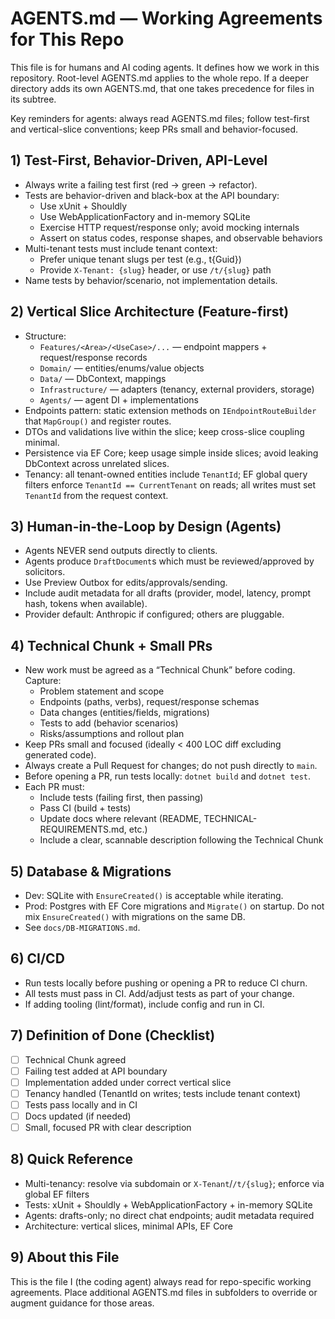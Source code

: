 # AGENTS.md — Working Agreements for This Repo

This file is for humans and AI coding agents. It defines how we work in this repository. Root-level AGENTS.md applies to the whole repo. If a deeper directory adds its own AGENTS.md, that one takes precedence for files in its subtree.

Key reminders for agents: always read AGENTS.md files; follow test-first and vertical-slice conventions; keep PRs small and behavior-focused.

## 1) Test-First, Behavior-Driven, API-Level

- Always write a failing test first (red → green → refactor).
- Tests are behavior-driven and black-box at the API boundary:
  - Use xUnit + Shouldly
  - Use WebApplicationFactory and in-memory SQLite
  - Exercise HTTP request/response only; avoid mocking internals
  - Assert on status codes, response shapes, and observable behaviors
- Multi-tenant tests must include tenant context:
  - Prefer unique tenant slugs per test (e.g., t{Guid})
  - Provide `X-Tenant: {slug}` header, or use `/t/{slug}` path
- Name tests by behavior/scenario, not implementation details.

## 2) Vertical Slice Architecture (Feature-first)

- Structure:
  - `Features/<Area>/<UseCase>/...` — endpoint mappers + request/response records
  - `Domain/` — entities/enums/value objects
  - `Data/` — DbContext, mappings
  - `Infrastructure/` — adapters (tenancy, external providers, storage)
  - `Agents/` — agent DI + implementations
- Endpoints pattern: static extension methods on `IEndpointRouteBuilder` that `MapGroup()` and register routes.
- DTOs and validations live within the slice; keep cross-slice coupling minimal.
- Persistence via EF Core; keep usage simple inside slices; avoid leaking DbContext across unrelated slices.
- Tenancy: all tenant-owned entities include `TenantId`; EF global query filters enforce `TenantId == CurrentTenant` on reads; all writes must set `TenantId` from the request context.

## 3) Human-in-the-Loop by Design (Agents)

- Agents NEVER send outputs directly to clients.
- Agents produce `DraftDocument`s which must be reviewed/approved by solicitors.
- Use Preview Outbox for edits/approvals/sending.
- Include audit metadata for all drafts (provider, model, latency, prompt hash, tokens when available).
- Provider default: Anthropic if configured; others are pluggable.

## 4) Technical Chunk + Small PRs

- New work must be agreed as a “Technical Chunk” before coding. Capture:
  - Problem statement and scope
  - Endpoints (paths, verbs), request/response schemas
  - Data changes (entities/fields, migrations)
  - Tests to add (behavior scenarios)
  - Risks/assumptions and rollout plan
- Keep PRs small and focused (ideally < 400 LOC diff excluding generated code).
- Always create a Pull Request for changes; do not push directly to `main`.
- Before opening a PR, run tests locally: `dotnet build` and `dotnet test`.
- Each PR must:
  - Include tests (failing first, then passing)
  - Pass CI (build + tests)
  - Update docs where relevant (README, TECHNICAL-REQUIREMENTS.md, etc.)
  - Include a clear, scannable description following the Technical Chunk

## 5) Database & Migrations

- Dev: SQLite with `EnsureCreated()` is acceptable while iterating.
- Prod: Postgres with EF Core migrations and `Migrate()` on startup. Do not mix `EnsureCreated()` with migrations on the same DB.
- See `docs/DB-MIGRATIONS.md`.

## 6) CI/CD

- Run tests locally before pushing or opening a PR to reduce CI churn.
- All tests must pass in CI. Add/adjust tests as part of your change.
- If adding tooling (lint/format), include config and run in CI.

## 7) Definition of Done (Checklist)

- [ ] Technical Chunk agreed
- [ ] Failing test added at API boundary
- [ ] Implementation added under correct vertical slice
- [ ] Tenancy handled (TenantId on writes; tests include tenant context)
- [ ] Tests pass locally and in CI
- [ ] Docs updated (if needed)
- [ ] Small, focused PR with clear description

## 8) Quick Reference

- Multi-tenancy: resolve via subdomain or `X-Tenant`/`/t/{slug}`; enforce via global EF filters
- Tests: xUnit + Shouldly + WebApplicationFactory + in-memory SQLite
- Agents: drafts-only; no direct chat endpoints; audit metadata required
- Architecture: vertical slices, minimal APIs, EF Core

## 9) About this File

This is the file I (the coding agent) always read for repo-specific working agreements. Place additional AGENTS.md files in subfolders to override or augment guidance for those areas.
